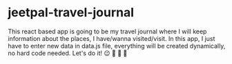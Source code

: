 # jeetpal-travel-journal
 This react based app is going to be my travel journal where I will keep information about the places, I have/wanna visited/visit. In this app, I just have to enter new data in data.js file, everything will be created dynamically, no hard code needed. Let's do it! 😉 🚀 🚀 🚀 
